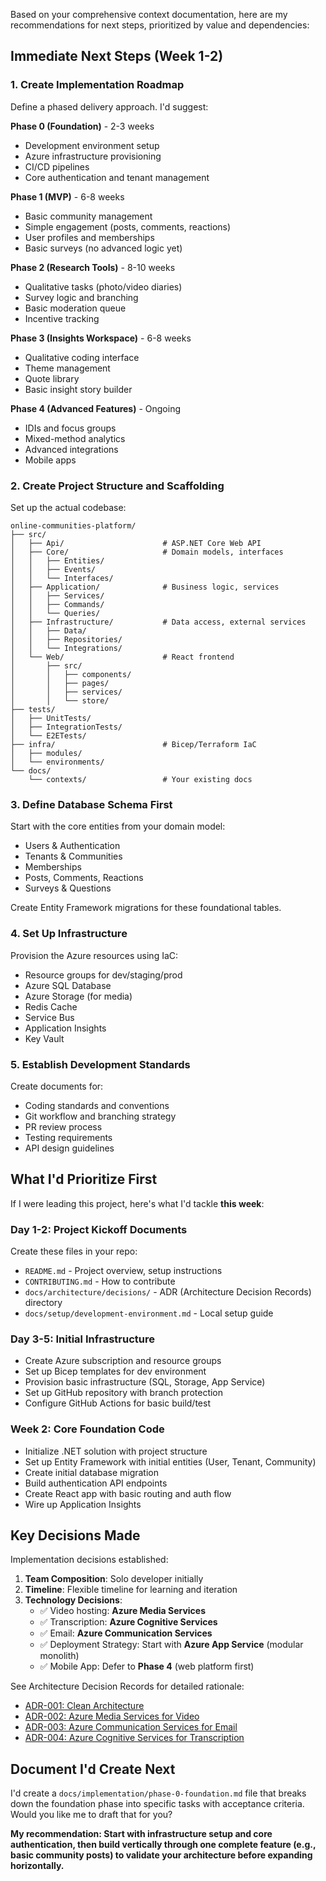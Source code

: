Based on your comprehensive context documentation, here are my recommendations for next steps, prioritized by value and dependencies:

## Immediate Next Steps (Week 1-2)

### 1. **Create Implementation Roadmap**
Define a phased delivery approach. I'd suggest:

**Phase 0 (Foundation)** - 2-3 weeks
- Development environment setup
- Azure infrastructure provisioning
- CI/CD pipelines
- Core authentication and tenant management

**Phase 1 (MVP)** - 6-8 weeks  
- Basic community management
- Simple engagement (posts, comments, reactions)
- User profiles and memberships
- Basic surveys (no advanced logic yet)

**Phase 2 (Research Tools)** - 8-10 weeks
- Qualitative tasks (photo/video diaries)
- Survey logic and branching
- Basic moderation queue
- Incentive tracking

**Phase 3 (Insights Workspace)** - 6-8 weeks
- Qualitative coding interface
- Theme management
- Quote library
- Basic insight story builder

**Phase 4 (Advanced Features)** - Ongoing
- IDIs and focus groups
- Mixed-method analytics
- Advanced integrations
- Mobile apps

### 2. **Create Project Structure and Scaffolding**
Set up the actual codebase:

```
online-communities-platform/
├── src/
│   ├── Api/                      # ASP.NET Core Web API
│   ├── Core/                     # Domain models, interfaces
│   │   ├── Entities/
│   │   ├── Events/
│   │   └── Interfaces/
│   ├── Application/              # Business logic, services
│   │   ├── Services/
│   │   ├── Commands/
│   │   └── Queries/
│   ├── Infrastructure/           # Data access, external services
│   │   ├── Data/
│   │   ├── Repositories/
│   │   └── Integrations/
│   └── Web/                      # React frontend
│       ├── src/
│       │   ├── components/
│       │   ├── pages/
│       │   ├── services/
│       │   └── store/
├── tests/
│   ├── UnitTests/
│   ├── IntegrationTests/
│   └── E2ETests/
├── infra/                        # Bicep/Terraform IaC
│   ├── modules/
│   └── environments/
└── docs/
    └── contexts/                 # Your existing docs
```

### 3. **Define Database Schema First**
Start with the core entities from your domain model:
- Users & Authentication
- Tenants & Communities  
- Memberships
- Posts, Comments, Reactions
- Surveys & Questions

Create Entity Framework migrations for these foundational tables.

### 4. **Set Up Infrastructure**
Provision the Azure resources using IaC:
- Resource groups for dev/staging/prod
- Azure SQL Database
- Azure Storage (for media)
- Redis Cache
- Service Bus
- Application Insights
- Key Vault

### 5. **Establish Development Standards**
Create documents for:
- Coding standards and conventions
- Git workflow and branching strategy
- PR review process
- Testing requirements
- API design guidelines

## What I'd Prioritize First

If I were leading this project, here's what I'd tackle **this week**:

### Day 1-2: Project Kickoff Documents
Create these files in your repo:
- `README.md` - Project overview, setup instructions
- `CONTRIBUTING.md` - How to contribute
- `docs/architecture/decisions/` - ADR (Architecture Decision Records) directory
- `docs/setup/development-environment.md` - Local setup guide

### Day 3-5: Initial Infrastructure
- Create Azure subscription and resource groups
- Set up Bicep templates for dev environment
- Provision basic infrastructure (SQL, Storage, App Service)
- Set up GitHub repository with branch protection
- Configure GitHub Actions for basic build/test

### Week 2: Core Foundation Code
- Initialize .NET solution with project structure
- Set up Entity Framework with initial entities (User, Tenant, Community)
- Create initial database migration
- Build authentication API endpoints
- Create React app with basic routing and auth flow
- Wire up Application Insights

## Key Decisions Made

Implementation decisions established:

1. **Team Composition**: Solo developer initially
2. **Timeline**: Flexible timeline for learning and iteration
3. **Technology Decisions**: 
   - ✅ Video hosting: **Azure Media Services**
   - ✅ Transcription: **Azure Cognitive Services**
   - ✅ Email: **Azure Communication Services**
   - ✅ Deployment Strategy: Start with **Azure App Service** (modular monolith)
   - ✅ Mobile App: Defer to **Phase 4** (web platform first)

See Architecture Decision Records for detailed rationale:
- [ADR-001: Clean Architecture](architecture/decisions/001-use-clean-architecture.md)
- [ADR-002: Azure Media Services for Video](architecture/decisions/002-azure-media-services.md)
- [ADR-003: Azure Communication Services for Email](architecture/decisions/003-azure-communication-services.md)
- [ADR-004: Azure Cognitive Services for Transcription](architecture/decisions/004-azure-cognitive-services.md)

## Document I'd Create Next

I'd create a `docs/implementation/phase-0-foundation.md` file that breaks down the foundation phase into specific tasks with acceptance criteria. Would you like me to draft that for you?

**My recommendation: Start with infrastructure setup and core authentication, then build vertically through one complete feature (e.g., basic community posts) to validate your architecture before expanding horizontally.**